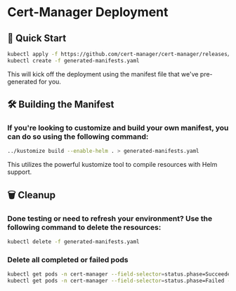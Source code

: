 # Cert-Manager Deployment 

## 🚀 Quick Start
```sh
kubectl apply -f https://github.com/cert-manager/cert-manager/releases/download/v1.13.1/cert-manager.crds.yaml
kubectl create -f generated-manifests.yaml
```
This will kick off the deployment using the manifest file that we've pre-generated for you.



## 🛠️ Building the Manifest
### If you're looking to customize and build your own manifest, you can do so using the following command:
```sh
../kustomize build --enable-helm . > generated-manifests.yaml
```
This utilizes the powerful kustomize tool to compile resources with Helm support.



## 🗑️ Cleanup 
### Done testing or need to refresh your environment? Use the following command to delete the resources:
```sh
kubectl delete -f generated-manifests.yaml
```

### Delete all completed or failed pods
```sh
kubectl get pods -n cert-manager --field-selector=status.phase=Succeeded -o jsonpath='{.items[*].metadata.name}' | xargs kubectl delete pod -n cert-manager
kubectl get pods -n cert-manager --field-selector=status.phase=Failed -o jsonpath='{.items[*].metadata.name}' | xargs kubectl delete pod -n cert-manager
```